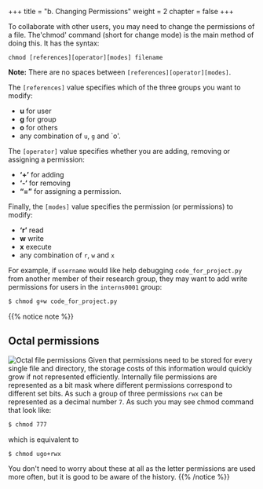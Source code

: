 +++
title = "b. Changing Permissions"
weight = 2
chapter = false
+++

To collaborate with other users, you may need to change the permissions of a file. The'chmod' command (short for change mode) is the main method of doing this. It has the syntax:

	chmod [references][operator][modes] filename
	
**Note:** There are no spaces between `[references][operator][modes]`.

The `[references]` value specifies which of the three groups you want to modify:
  - **u** for user
  - **g** for group
  - **o** for others
  - any combination of `u`, `g` and `o'.

The `[operator]` value specifies whether you are adding, removing or assigning a permission:
- **‘+’** for adding
- **‘-‘** for removing
- **“=”** for assigning a permission.

Finally, the `[modes]` value specifies the permission (or permissions) to modify:
- **‘r’** read
- **w** write
- **x** execute
- any combination of `r`, `w` and `x`

For example, if `username` would like help debugging `code_for_project.py` from another member of their research group, they may want to add write permissions for users in the `interns0001` group:

```Bash
$ chmod g+w code_for_project.py
```


{{% notice note %}}
## Octal permissions

![Octal file permissions](images/octal-permissions.jpg)
Given that permissions need to be stored for every single file and directory, the storage
costs of this information would quickly grow if not represented efficiently.
Internally file permissions are represented as a bit mask where different permissions correspond to
different set bits. As such a group of three permissions `rwx` can be represented as a decimal number `7`.
As such you may see chmod command that look like:
```Bash
$ chmod 777
```

which is equivalent to

```Bash
$ chmod ugo+rwx
```

You don't need to worry about these at all as the letter permissions are used more often, but it is good to be aware of the history.
{{% /notice %}}

